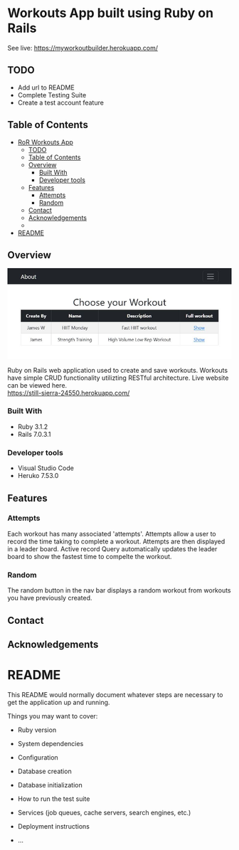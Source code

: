 # Workouts App built using Ruby on Rails
See live: https://myworkoutbuilder.herokuapp.com/
## TODO
- Add url to README
- Complete Testing Suite
- Create a test account feature

## Table of Contents
- [RoR Workouts App](#ror-workouts-app)
  - [TODO](#todo)
  - [Table of Contents](#table-of-contents)
  - [Overview](#overview)
    - [Built With](#built-with)
    - [Developer tools](#developer-tools)
  - [Features](#features)
    - [Attempts](#attempts)
    - [Random](#random)
  - [Contact](#contact)
  - [Acknowledgements](#acknowledgements)
  - [](#)
- [README](#readme)

## Overview
![screenshot](https://github.com/Waters1993/Rails_App/blob/main/app/assets/images/readme.JPG?raw=true)

Ruby on Rails web application used to create and save workouts. Workouts have simple CRUD functionality utilizting RESTful architecture. Live website can be viewed here. <br/>
https://still-sierra-24550.herokuapp.com/

<!-- TODO: Add a screenshot of the live project.
    1. Link to a 'live demo.'
    2. Describe your overall experience in a couple of sentences.
    3. List a few specific technical things that you learned or improved on.
    4. Share any other tips or guidance for others attempting this or something similar.
 -->

### Built With
- Ruby 3.1.2
- Rails 7.0.3.1

### Developer tools
- Visual Studio Code
- Heruko 7.53.0


<!-- TODO: List any MAJOR libraries/frameworks (e.g. React, Tailwind) with links to their homepages. -->

## Features
### Attempts
Each workout has many associated 'attempts'. Attempts allow a user to record the time taking to complete a workout. Attempts are then displayed in a leader board. 
Active record Query automatically updates the leader board to show the fastest time to compelte the workout. 

### Random
The random button in the nav bar displays a random workout from workouts you have previously created. 
<!-- TODO: List what specific 'user problems' that this application solves. -->

## Contact

<!-- TODO: Include icons and links to your RELEVANT, PROFESSIONAL 'DEV-ORIENTED' social media. LinkedIn and dev.to are minimum. -->

## Acknowledgements

## 

<!-- TODO: List any blog posts, tutorials or plugins that you may have used to complete the project. Only list those that had a significant impact. Obviously, we all 'Google' stuff while working on our things, but maybe something in particular stood out as a 'major contributor' to your skill set for this project. -->

# README

This README would normally document whatever steps are necessary to get the
application up and running.

Things you may want to cover:

* Ruby version

* System dependencies

* Configuration

* Database creation

* Database initialization

* How to run the test suite

* Services (job queues, cache servers, search engines, etc.)

* Deployment instructions

* ...
